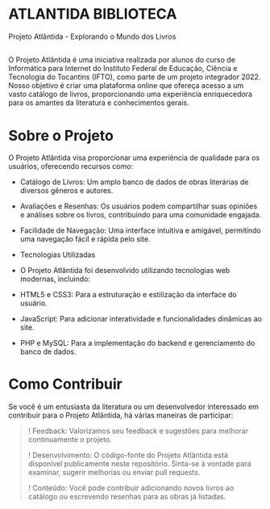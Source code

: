 # ATLANTIDA BIBLIOTECA

Projeto Atlântida - Explorando o Mundo dos Livros
##
O Projeto Atlântida é uma iniciativa realizada por alunos do curso de Informática para Internet do Instituto Federal de Educação, Ciência e Tecnologia do Tocantins (IFTO), como parte de um projeto integrador 2022. Nosso objetivo é criar uma plataforma online que ofereça acesso a um vasto catálogo de livros, proporcionando uma experiência enriquecedora para os amantes da literatura e conhecimentos gerais.
##
# Sobre o Projeto
O Projeto Atlântida visa proporcionar uma experiência de qualidade para os usuários, oferecendo recursos como:

- Catálogo de Livros: Um amplo banco de dados de obras literárias de diversos gêneros e autores.
- Avaliações e Resenhas: Os usuários podem compartilhar suas opiniões e análises sobre os livros, contribuindo para uma comunidade engajada.
- Facilidade de Navegação: Uma interface intuitiva e amigável, permitindo uma navegação fácil e rápida pelo site.
- Tecnologias Utilizadas
- O Projeto Atlântida foi desenvolvido utilizando tecnologias web modernas, incluindo:

 - HTML5 e CSS3: Para a estruturação e estilização da interface do usuário.
 - JavaScript: Para adicionar interatividade e funcionalidades dinâmicas ao site.
 - PHP e MySQL: Para a implementação do backend e gerenciamento do banco de dados.
##
# Como Contribuir
Se você é um entusiasta da literatura ou um desenvolvedor interessado em contribuir para o Projeto Atlântida, há várias maneiras de participar:

 >! Feedback: Valorizamos seu feedback e sugestões para melhorar continuamente o projeto.
>
 >! Desenvolvimento: O código-fonte do Projeto Atlântida está disponível publicamente neste repositório. Sinta-se à vontade para examinar, sugerir melhorias ou enviar pull requests.
>
 >! Conteúdo: Você pode contribuir adicionando novos livros ao catálogo ou escrevendo resenhas para as obras já listadas.
